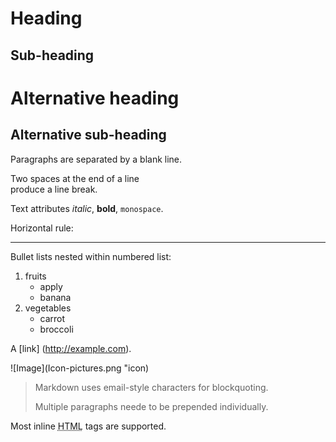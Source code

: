 Heading
=======

Sub-heading
-----------

# Alternative heading

## Alternative sub-heading

Paragraphs are separated by a blank line.

Two spaces at the end of a line  
produce a line break.

Text attributes _italic_, **bold**, `monospace`.

Horizontal rule:
___

Bullet lists nested within numbered list:
1. fruits
    * apply
    * banana
2. vegetables
    - carrot
    - broccoli

A [link]
(http://example.com).

![Image](Icon-pictures.png "icon)

> Markdown uses email-style characters for blockquoting.
>
> Multiple paragraphs neede to be prepended individually.

Most inline <abbr title="Hypertext Markup Language">HTML</abbr> tags are supported.